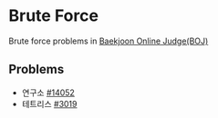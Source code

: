 # Brute Force

Brute force problems in [Baekjoon Online Judge(BOJ)](https://www.acmicpc.net/)

## Problems
* 연구소 [#14052](https://www.acmicpc.net/problem/14502)
* 테트리스 [#3019](https://www.acmicpc.net/problem/3019)
